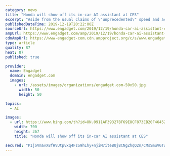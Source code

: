 ```yaml
---
category: news
title: "Honda will show off its in-car AI assistant at CES"
excerpt: "Aside from the usual claims of \"unprecedented\" speed and accuracy, the company doesn't say too much about how the tool compares to AI like Google Assistant and Siri. It does note you'll be able to wake it by saying \"OK Honda,\" and that it'll be able to infer context about a question based on your current location, as well as any previous queries."
publishedDateTime: 2019-12-19T20:22:00Z
sourceUrl: https://www.engadget.com/2019/12/19/honda-car-ai-assistant-ces-2020/
ampUrl: https://www.engadget.com/amp/2019/12/19/honda-car-ai-assistant-ces-2020/
cdnAmpUrl: https://www-engadget-com.cdn.ampproject.org/c/s/www.engadget.com/amp/2019/12/19/honda-car-ai-assistant-ces-2020/
type: article
quality: 87
heat: 87
published: true

provider:
  name: Engadget
  domain: engadget.com
  images:
    - url: /assets/images/organizations/engadget.com-50x50.jpg
      width: 50
      height: 50

topics:
  - AI

images:
  - url: https://www.bing.com/th?id=ON.0911AF39327BF69E8CF873EB20F46452
    width: 700
    height: 367
    title: "Honda will show off its in-car AI assistant at CES"

secured: "PIjoVmavX8fHVUtpvxq4FzS9hLhy+njiM7iteBUjBCNgZhqQ2n/CMsSmuVGTwI6Byautdhlc1+7oJxMyM0kcZxnBv6BI5zwjQh0ebENjyNhSfoi/XzEjSchE7N0DlYP6or9RXT5/SuC5NCysSJqYCykGRT/DTMqMpcVdKQqh6AFsExbqG84MThqWZAZyU12Zr/YcHGijZ+kukMF+EXWKqBsqqhS3PQo0ip2axn4QdyLTelUt//ACVFXQw/wiuZCOIHhy358opKFidV6mqKBGDg==;+tsGF3+2TlSB13/dO5kF/Q=="
---
```


